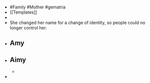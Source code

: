 - #Family #Mother #gematria
- [[Templates]]
-
- She changed her name for a change of identity, so people could no longer control her.
- ## Amy
- ## Aimy
	-
-